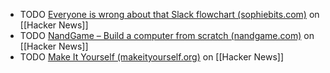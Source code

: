 - TODO [Everyone is wrong about that Slack flowchart (sophiebits.com)](https://news.ycombinator.com/item?id=41999923) on [[Hacker News]]
- TODO [NandGame – Build a computer from scratch (nandgame.com)](https://news.ycombinator.com/item?id=41999852) on [[Hacker News]]
- TODO [Make It Yourself (makeityourself.org)](https://news.ycombinator.com/item?id=42016597) on [[Hacker News]]